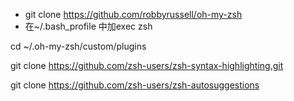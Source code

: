 - git clone https://github.com/robbyrussell/oh-my-zsh
- 在~/.bash_profile 中加exec zsh

cd ~/.oh-my-zsh/custom/plugins 

git clone https://github.com/zsh-users/zsh-syntax-highlighting.git

git clone https://github.com/zsh-users/zsh-autosuggestions
